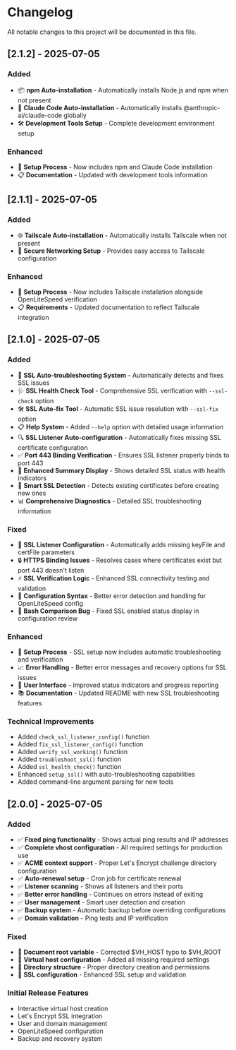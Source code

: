 # Changelog

All notable changes to this project will be documented in this file.

## [2.1.2] - 2025-07-05

### Added
- 📦 **npm Auto-installation** - Automatically installs Node.js and npm when not present
- 🤖 **Claude Code Auto-installation** - Automatically installs @anthropic-ai/claude-code globally
- 🛠️ **Development Tools Setup** - Complete development environment setup

### Enhanced
- 🚀 **Setup Process** - Now includes npm and Claude Code installation
- 📋 **Documentation** - Updated with development tools information

## [2.1.1] - 2025-07-05

### Added
- 🌐 **Tailscale Auto-installation** - Automatically installs Tailscale when not present
- 🔗 **Secure Networking Setup** - Provides easy access to Tailscale configuration

### Enhanced
- 🚀 **Setup Process** - Now includes Tailscale installation alongside OpenLiteSpeed verification
- 📋 **Requirements** - Updated documentation to reflect Tailscale integration

## [2.1.0] - 2025-07-05

### Added
- 🔧 **SSL Auto-troubleshooting System** - Automatically detects and fixes SSL issues
- 🩺 **SSL Health Check Tool** - Comprehensive SSL verification with `--ssl-check` option
- 🛠️ **SSL Auto-fix Tool** - Automatic SSL issue resolution with `--ssl-fix` option
- 📋 **Help System** - Added `--help` option with detailed usage information
- 🔍 **SSL Listener Auto-configuration** - Automatically fixes missing SSL certificate configuration
- ✅ **Port 443 Binding Verification** - Ensures SSL listener properly binds to port 443
- 🎯 **Enhanced Summary Display** - Shows detailed SSL status with health indicators
- 🔄 **Smart SSL Detection** - Detects existing certificates before creating new ones
- 📊 **Comprehensive Diagnostics** - Detailed SSL troubleshooting information

### Fixed
- 🐛 **SSL Listener Configuration** - Automatically adds missing keyFile and certFile parameters
- 🔒 **HTTPS Binding Issues** - Resolves cases where certificates exist but port 443 doesn't listen
- ⚡ **SSL Verification Logic** - Enhanced SSL connectivity testing and validation
- 🔧 **Configuration Syntax** - Better error detection and handling for OpenLiteSpeed config
- 📝 **Bash Comparison Bug** - Fixed SSL enabled status display in configuration review

### Enhanced
- 🚀 **Setup Process** - SSL setup now includes automatic troubleshooting and verification
- 📈 **Error Handling** - Better error messages and recovery options for SSL issues
- 🎨 **User Interface** - Improved status indicators and progress reporting
- 📚 **Documentation** - Updated README with new SSL troubleshooting features

### Technical Improvements
- Added `check_ssl_listener_config()` function
- Added `fix_ssl_listener_config()` function  
- Added `verify_ssl_working()` function
- Added `troubleshoot_ssl()` function
- Added `ssl_health_check()` function
- Enhanced `setup_ssl()` with auto-troubleshooting capabilities
- Added command-line argument parsing for new tools

## [2.0.0] - 2025-07-05

### Added
- ✅ **Fixed ping functionality** - Shows actual ping results and IP addresses
- ✅ **Complete vhost configuration** - All required settings for production use
- ✅ **ACME context support** - Proper Let's Encrypt challenge directory configuration
- ✅ **Auto-renewal setup** - Cron job for certificate renewal
- ✅ **Listener scanning** - Shows all listeners and their ports
- ✅ **Better error handling** - Continues on errors instead of exiting
- ✅ **User management** - Smart user detection and creation
- ✅ **Backup system** - Automatic backup before overriding configurations
- ✅ **Domain validation** - Ping tests and IP verification

### Fixed
- 🐛 **Document root variable** - Corrected $VH_HOST typo to $VH_ROOT
- 🔧 **Virtual host configuration** - Added all missing required settings
- 📁 **Directory structure** - Proper directory creation and permissions
- 🔐 **SSL configuration** - Enhanced SSL setup and validation

### Initial Release Features
- Interactive virtual host creation
- Let's Encrypt SSL integration
- User and domain management
- OpenLiteSpeed configuration
- Backup and recovery system